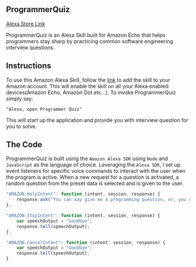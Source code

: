 ## ProgrammerQuiz

[Alexa Store Link][ProgrammerQuiz]

[ProgrammerQuiz]: https://www.amazon.com/THOS-Programmer-Quiz/dp/B06XT4V8VF/ref=sr_1_1?s=digital-skills&ie=UTF8&qid=1499926559&sr=1-1&keywords=programmer

ProgrammerQuiz is an Alexa Skill built for Amazon Echo that helps programmers stay sharp by practicing common software engineering interview questions.

## Instructions

To use this Amazon Alexa Skill, follow the [link][ProgrammerQuiz] to add the skill to your Amazon account.  This will enable the skill on all your Alexa enabled devices(Amazon Echo, Amazon Dot etc...).  To invoke ProgrammerQuiz simply say:

`"Alexa, open Programmer Quiz"`

This will start up the application and provide you with interview question for you to solve.

## The Code

ProgrammerQuiz is built using the `Amazon Alexa SDK` using `Node` and `JavaScript` as the language of choice.  Leveraging the `Alexa SDK`, I set up event listeners for specific voice commands to interact with the user when the program is active.  When a new request for a question is activated, a random question from the preset data is selected and is given to the user.

```javascript
"AMAZON.HelpIntent": function (intent, session, response) {
    response.ask("You can say give me a programming question, or, you can say exit... What can I help you with?", "What can I help you with?");
},

"AMAZON.StopIntent": function (intent, session, response) {
    var speechOutput = "Goodbye";
    response.tell(speechOutput);
},

"AMAZON.CancelIntent": function (intent, session, response) {
    var speechOutput = "Goodbye";
    response.tell(speechOutput);
}
```
